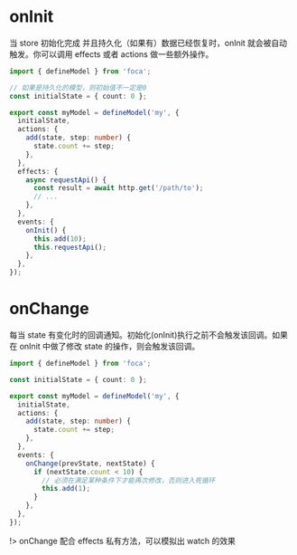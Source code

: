 # <!-- {docsify-ignore} -->

# onInit

当 store 初始化完成 并且持久化（如果有）数据已经恢复时，onInit 就会被自动触发。你可以调用 effects 或者 actions 做一些额外操作。

```typescript
import { defineModel } from 'foca';

// 如果是持久化的模型，则初始值不一定是0
const initialState = { count: 0 };

export const myModel = defineModel('my', {
  initialState,
  actions: {
    add(state, step: number) {
      state.count += step;
    },
  },
  effects: {
    async requestApi() {
      const result = await http.get('/path/to');
      // ...
    },
  },
  events: {
    onInit() {
      this.add(10);
      this.requestApi();
    },
  },
});
```

# onChange

每当 state 有变化时的回调通知。初始化(onInit)执行之前不会触发该回调。如果在 onInit 中做了修改 state 的操作，则会触发该回调。

```typescript
import { defineModel } from 'foca';

const initialState = { count: 0 };

export const myModel = defineModel('my', {
  initialState,
  actions: {
    add(state, step: number) {
      state.count += step;
    },
  },
  events: {
    onChange(prevState, nextState) {
      if (nextState.count < 10) {
        // 必须在满足某种条件下才能再次修改，否则进入死循环
        this.add(1);
      }
    },
  },
});
```

!> onChange 配合 effects 私有方法，可以模拟出 watch 的效果
